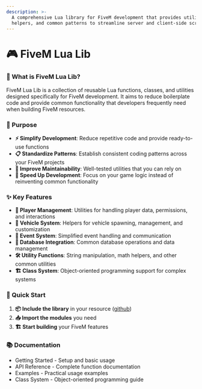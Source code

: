 ```yaml
---
description: >-
  A comprehensive Lua library for FiveM development that provides utilities,
  helpers, and common patterns to streamline server and client-side scripting.
---
```


# 🎮 FiveM Lua Lib

### 🤔 What is FiveM Lua Lib?

FiveM Lua Lib is a collection of reusable Lua functions, classes, and utilities designed specifically for FiveM development. It aims to reduce boilerplate code and provide common functionality that developers frequently need when building FiveM resources.

### 🎯 Purpose

* **⚡ Simplify Development**: Reduce repetitive code and provide ready-to-use functions
* **📋 Standardize Patterns**: Establish consistent coding patterns across your FiveM projects
* **🔧 Improve Maintainability**: Well-tested utilities that you can rely on
* **🚀 Speed Up Development**: Focus on your game logic instead of reinventing common functionality

### ✨ Key Features

* **👥 Player Management**: Utilities for handling player data, permissions, and interactions
* **🚗 Vehicle System**: Helpers for vehicle spawning, management, and customization
* **📡 Event System**: Simplified event handling and communication
* **💾 Database Integration**: Common database operations and data management
* **🛠️ Utility Functions**: String manipulation, math helpers, and other common utilities
* **🏗️ Class System**: Object-oriented programming support for complex systems

### 🚀 Quick Start

1. **📦 Include the library** in your resource ([github](https://github.com/CodesAndGames/fivem-lua-lib))
2. **📥 Import the modules** you need
3. **🏗️ Start building** your FiveM features

### 📚 Documentation

* Getting Started - Setup and basic usage
* API Reference - Complete function documentation
* Examples - Practical usage examples
* Class System - Object-oriented programming guide
